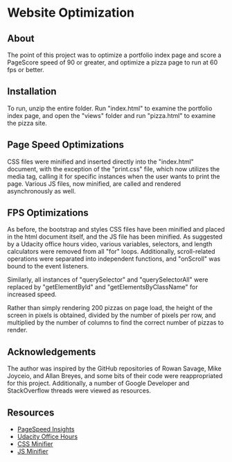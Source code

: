 # Website Optimization #

## About ##
The point of this project was to optimize a portfolio index page and score a PageScore speed of 90 or greater, and optimize a pizza page to run at 60 fps or better.

## Installation ##
To run, unzip the entire folder. Run "index.html" to examine the portfolio index page, and open the "views" folder and run "pizza.html" to examine the pizza site. 

## Page Speed Optimizations ##
CSS files were minified and inserted directly into the "index.html" document, with the exception of the "print.css" file, which now utilizes the media tag, calling it for specific instances when the user wants to print the page. Various JS files, now minified, are called and rendered asynchronously as well.

## FPS Optimizations ##
As before, the bootstrap and styles CSS files have been minified and placed in the html document itself, and the JS file has been minified. As suggested by a Udacity office hours video, various variables, selectors, and length calculators were removed from all "for" loops. Additionally, scroll-related operations were separated into independent functions, and "onScroll" was bound to the event listeners.

Similarly, all instances of "querySelector" and "querySelectorAll" were replaced by "getElementById" and "getElementsByClassName" for increased speed.

Rather than simply rendering 200 pizzas on page load, the height of the screen in pixels is obtained, divided by the number of pixels per row, and multiplied by the number of columns to find the correct number of pizzas to render.

## Acknowledgements ##
The author was inspired by the GitHub repositories of Rowan Savage, Mike Joyceio, and Allan Breyes, and some bits of their code were reappropriated for this project. Additionally, a number of Google Developer and StackOverflow threads were viewed as resources.

## Resources ##
- [PageSpeed Insights](https://developers.google.com/speed/pagespeed/insights/)
- [Udacity Office Hours](https://github.com/udacity/fend-office-hours/tree/master/Web%20Optimization/Effective%20Optimizations%20for%2060%20FPS)
- [CSS Minifier](http://www.cleancss.com/css-minify/)
- [JS Minifier](http://jscompress.com/)